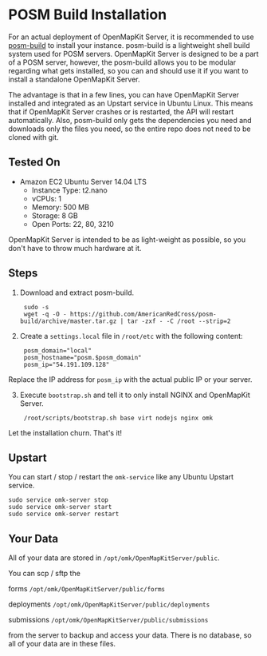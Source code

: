 # POSM Build Installation

For an actual deployment of OpenMapKit Server, it is recommended to use 
[posm-build](https://github.com/AmericanRedCross/posm-build) to install your
instance. posm-build is a lightweight shell build system used for POSM servers. 
OpenMapKit Server is designed to be a part of a POSM server, however, the 
posm-build allows you to be modular regarding what gets installed, so you can
and should use it if you want to install a standalone OpenMapKit Server.

The advantage is that in a few lines, you can have OpenMapKit Server installed
and integrated as an Upstart service in Ubuntu Linux. This means that if
OpenMapKit Server crashes or is restarted, the API will restart automatically.
Also, posm-build only gets the dependencies you need and downloads only the 
files you need, so the entire repo does not need to be cloned with git.

## Tested On

* Amazon EC2 Ubuntu Server 14.04 LTS
	- Instance Type: t2.nano
	- vCPUs: 1
	- Memory: 500 MB
	- Storage: 8 GB
	- Open Ports: 22, 80, 3210

OpenMapKit Server is intended to be as light-weight as possible, so you don't
have to throw much hardware at it.

## Steps

1. Download and extract posm-build.

        sudo -s
        wget -q -O - https://github.com/AmericanRedCross/posm-build/archive/master.tar.gz | tar -zxf - -C /root --strip=2

2. Create a `settings.local` file in `/root/etc` with the following content:

        posm_domain="local"
        posm_hostname="posm.$posm_domain"
        posm_ip="54.191.109.128"

 Replace the IP address for `posm_ip` with the actual public IP or your server.

3. Execute `bootstrap.sh` and tell it to only install NGINX and OpenMapKit Server.

        /root/scripts/bootstrap.sh base virt nodejs nginx omk


Let the installation churn. That's it!

## Upstart

You can start / stop / restart the `omk-service` like any Ubuntu Upstart service.

    sudo service omk-server stop
    sudo service omk-server start
    sudo service omk-server restart
    
## Your Data

All of your data are stored in `/opt/omk/OpenMapKitServer/public`. 

You can scp / sftp the 

forms `/opt/omk/OpenMapKitServer/public/forms`

deployments `/opt/omk/OpenMapKitServer/public/deployments`

submissions `/opt/omk/OpenMapKitServer/public/submissions`

from the server to backup and access your data. There is no database, so all of your data are in these files.
